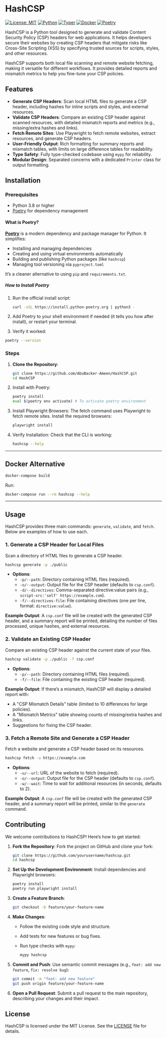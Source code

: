 # HashCSP

[![License: MIT](https://img.shields.io/badge/License-MIT-yellow)](https://github.com/AbuBacker-Ameen/HashCSP/blob/main/LICENSE)
[![Python](https://img.shields.io/badge/Python-3.12-blue)](https://www.python.org/downloads/release/python-3120/)
[![Typer](https://img.shields.io/badge/Made%20with-Typer-04AA6D?logo=python)](https://typer.tiangolo.com/)
[![Docker](https://img.shields.io/badge/Docker-2496ED?logo=docker&logoColor=fff)](https://github.com/AbuBacker-Ameen/HashCSP/blob/main/Dockerfile)
[![Poetry](https://img.shields.io/endpoint?url=https://python-poetry.org/badge/v0.json)](https://python-poetry.org/)

HashCSP is a Python tool designed to generate and validate Content Security
Policy (CSP) headers for web applications. It helps developers secure their
websites by creating CSP headers that mitigate risks like Cross-Site Scripting
(XSS) by specifying trusted sources for scripts, styles, and other resources.

HashCSP supports both local file scanning and remote website fetching, making it
versatile for different workflows. It provides detailed reports and mismatch
metrics to help you fine-tune your CSP policies.

## Features

- **Generate CSP Headers**: Scan local HTML files to generate a CSP header,
  including hashes for inline scripts and styles, and external resources.
- **Validate CSP Headers**: Compare an existing CSP header against scanned
  resources, with detailed mismatch reports and metrics (e.g., missing/extra
  hashes and links).
- **Fetch Remote Sites**: Use Playwright to fetch remote websites, extract
  resources, and generate CSP headers.
- **User-Friendly Output**: Rich formatting for summary reports and mismatch
  tables, with limits on large difference tables for readability.
- **Type Safety**: Fully type-checked codebase using `mypy` for reliability.
- **Modular Design**: Separated concerns with a dedicated `Printer` class for
  output formatting.

## Installation

### Prerequisites

- Python 3.8 or higher
- [Poetry](https://python-poetry.org/) for dependency management

#### What is Poetry?

[**Poetry**](https://python-poetry.org/) is a modern dependency and package
manager for Python. It simplifies:

- Installing and managing dependencies
- Creating and using virtual environments automatically
- Building and publishing Python packages (like `hashcsp`)
- Managing tool versioning via `pyproject.toml`

It’s a cleaner alternative to using `pip` and `requirements.txt`.

##### How to Install Poetry

1. Run the official install script:

   ```bash
   curl -sSL https://install.python-poetry.org | python3 -
   ```

2. Add Poetry to your shell environment if needed (it tells you how after
   install), or restart your terminal.

3. Verify it worked:

```bash
poetry --version
```

### Steps

1. **Clone the Repository**:

   ```bash
   git clone https://github.com/AbuBacker-Ameen/HashCSP.git
   cd HashCSP
   ```

2. Install with Poetry:

   ```bash
   poetry install
   eval $(poetry env activate) # To activate poetry environment
   ```

3. Install Playwright Browsers: The fetch command uses Playwright to fetch
   remote sites. Install the required browsers:

   ```bash
   playwright install
   ```

4. Verify Installation: Check that the CLI is working:

   ```bash
   hashcsp --help
   ```

---

## Docker Alternative

```bash
docker-compose build
```

Run:

```bash
docker-compose run --rm hashcsp --help
```

---

## Usage

HashCSP provides three main commands: `generate`, `validate`, and `fetch`. Below
are examples of how to use each.

### 1. Generate a CSP Header for Local Files

Scan a directory of HTML files to generate a CSP header.

```bash
hashcsp generate -p ./public
```

- **Options**:
  - `-p/--path`: Directory containing HTML files (required).
  - `-o/--output`: Output file for the CSP header (defaults to `csp.conf`).
  - `-d/--directives`: Comma-separated directive:value pairs (e.g.,
    `script-src:'self' https://example.com`).
  - `-f/--directives-file`: File containing directives (one per line, format:
    `directive:value`).

**Example Output**: A `csp.conf` file will be created with the generated CSP
header, and a summary report will be printed, detailing the number of files
processed, unique hashes, and external resources.

### 2. Validate an Existing CSP Header

Compare an existing CSP header against the current state of your files.

```bash
hashcsp validate -p ./public -f csp.conf
```

- **Options**:
  - `-p/--path`: Directory containing HTML files (required).
  - `-f/--file`: File containing the existing CSP header (required).

**Example Output**: If there’s a mismatch, HashCSP will display a detailed
report with:

- A "CSP Mismatch Details" table (limited to 10 differences for large policies).
- A "Mismatch Metrics" table showing counts of missing/extra hashes and links.
- Suggestions for fixing the CSP header.

### 3. Fetch a Remote Site and Generate a CSP Header

Fetch a website and generate a CSP header based on its resources.

```bash
hashcsp fetch -u https://example.com
```

- **Options**:
  - `-u/--url`: URL of the website to fetch (required).
  - `-o/--output`: Output file for the CSP header (defaults to `csp.conf`).
  - `-w/--wait`: Time to wait for additional resources (in seconds, defaults to
    2).

**Example Output**: A `csp.conf` file will be created with the generated CSP
header, and a summary report will be printed, similar to the `generate` command.

## Contributing

We welcome contributions to HashCSP! Here’s how to get started:

1. **Fork the Repository**: Fork the project on GitHub and clone your fork:

   ```bash
   git clone https://github.com/yourusername/hashcsp.git
   cd hashcsp
   ```

2. **Set Up the Development Environment**: Install dependencies and Playwright
   browsers:

   ```bash
   poetry install
   poetry run playwright install
   ```

3. **Create a Feature Branch**:

   ```bash
   git checkout -b feature/your-feature-name
   ```

4. **Make Changes**:

   - Follow the existing code style and structure.
   - Add tests for new features or bug fixes.
   - Run type checks with `mypy`:

     ```bash
     mypy hashcsp
     ```

5. **Commit and Push**: Use semantic commit messages (e.g.,
   `feat: add new feature`, `fix: resolve bug`):

   ```bash
   git commit -m "feat: add new feature"
   git push origin feature/your-feature-name
   ```

6. **Open a Pull Request**: Submit a pull request to the main repository,
   describing your changes and their impact.

## License

HashCSP is licensed under the MIT License. See the [LICENSE](LICENSE) file for
details.
